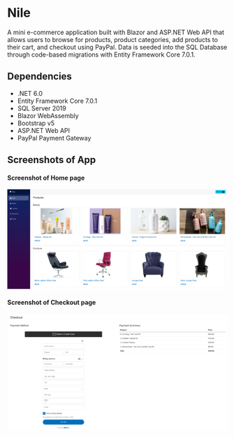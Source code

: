 # Nile

A mini e-commerce application built with Blazor and ASP.NET Web API that allows users to browse for products, product categories, add products to their cart, and checkout using PayPal. Data is seeded into the SQL Database through code-based migrations with Entity Framework Core 7.0.1.


## Dependencies

* .NET 6.0
* Entity Framework Core 7.0.1
* SQL Server 2019
* Blazor WebAssembly
* Bootstrap v5
* ASP.NET Web API
* PayPal Payment Gateway


## Screenshots of App

<h4>Screenshot of Home page</h4>

!["Screenshot of Home page"](https://github.com/jameshuang98/Nile/blob/main/NileSolution/Nile.Web/wwwroot/screenshots/home_page.png?raw=true)

<h4>Screenshot of Checkout page</h4>

!["Screenshot of Home page"](https://github.com/jameshuang98/Nile/blob/main/NileSolution/Nile.Web/wwwroot/screenshots/checkout.png?raw=true)
